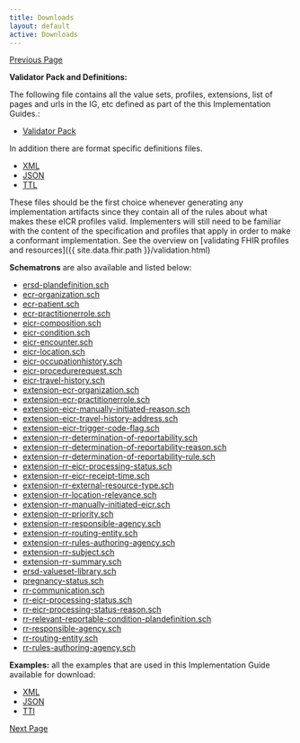 ```yaml
---
title: Downloads
layout: default
active: Downloads
---
```


[Previous Page](Capability_Statements.html)

**Validator Pack and Definitions:**

The following file contains all the value sets, profiles, extensions, list of pages and urls in the IG, etc defined as part of the this Implementation Guides.:

- [Validator Pack](validator.pack)

In addition there are format specific definitions files.
- [XML](definitions.xml.zip)
- [JSON](definitions.json.zip)
- [TTL](definitions.ttl.zip)

These files should be the first choice whenever generating any implementation artifacts since they contain all of the rules about what makes these eICR profiles valid. Implementers will still need to be familiar with the content of the specification and profiles that apply in order to make a conformant implementation.  See the overview on [validating FHIR profiles and resources]({{ site.data.fhir.path }}/validation.html)

**Schematrons** are also available and listed below:

- [ersd-plandefinition.sch](ersd-plandefinition.sch)
- [ecr-organization.sch](ecr-organization.sch)
- [ecr-patient.sch](ecr-patient.sch)
- [ecr-practitionerrole.sch](ecr-practitionerrole.sch)
- [eicr-composition.sch](eicr-composition.sch)
- [eicr-condition.sch](eicr-condition.sch)
- [eicr-encounter.sch](eicr-encounter.sch)
- [eicr-location.sch](eicr-location.sch)
- [eicr-occupationhistory.sch](eicr-occupationhistory.sch)
- [eicr-procedurerequest.sch](eicr-procedurerequest.sch)
- [eicr-travel-history.sch](eicr-travel-history.sch)
- [extension-ecr-organization.sch](extension-ecr-organization.sch)
- [extension-ecr-practitionerrole.sch](extension-ecr-practitionerrole.sch)
- [extension-eicr-manually-initiated-reason.sch](extension-eicr-manually-initiated-reason.sch)
- [extension-eicr-travel-history-address.sch](extension-eicr-travel-history-address.sch)
- [extension-eicr-trigger-code-flag.sch](extension-eicr-trigger-code-flag.sch)
- [extension-rr-determination-of-reportability.sch](extension-rr-determination-of-reportability.sch)
- [extension-rr-determination-of-reportability-reason.sch](extension-rr-determination-of-reportability-reason.sch)
- [extension-rr-determination-of-reportability-rule.sch](extension-rr-determination-of-reportability-rule.sch)
- [extension-rr-eicr-processing-status.sch](extension-rr-eicr-processing-status.sch)
- [extension-rr-eicr-receipt-time.sch](extension-rr-eicr-receipt-time.sch)
- [extension-rr-external-resource-type.sch](extension-rr-external-resource-type.sch)
- [extension-rr-location-relevance.sch](extension-rr-location-relevance.sch)
- [extension-rr-manually-initiated-eicr.sch](extension-rr-manually-initiated-eicr.sch)
- [extension-rr-priority.sch](extension-rr-priority.sch)
- [extension-rr-responsible-agency.sch](extension-rr-responsible-agency.sch)
- [extension-rr-routing-entity.sch](extension-rr-routing-entity.sch)
- [extension-rr-rules-authoring-agency.sch](extension-rr-rules-authoring-agency.sch)
- [extension-rr-subject.sch](extension-rr-subject.sch)
- [extension-rr-summary.sch](extension-rr-summary.sch)
- [ersd-valueset-library.sch](ersd-valueset-library.sch)
- [pregnancy-status.sch](pregnancy-status.sch)
- [rr-communication.sch](rr-communication.sch)
- [rr-eicr-processing-status.sch](rr-eicr-processing-status.sch)
- [rr-eicr-processing-status-reason.sch](rr-eicr-processing-status-reason.sch)
- [rr-relevant-reportable-condition-plandefinition.sch](rr-relevant-reportable-condition-plandefinition.sch)
- [rr-responsible-agency.sch](rr-responsible-agency.sch)
- [rr-routing-entity.sch](rr-routing-entity.sch)
- [rr-rules-authoring-agency.sch](rr-rules-authoring-agency.sch)

**Examples:** all the examples that are used in this Implementation Guide available for download:

- [XML](examples.xml.zip)
- [JSON](examples.json.zip)
- [TTl](examples.ttl.zip)


[Next Page](Implementation_Guidance.html)
